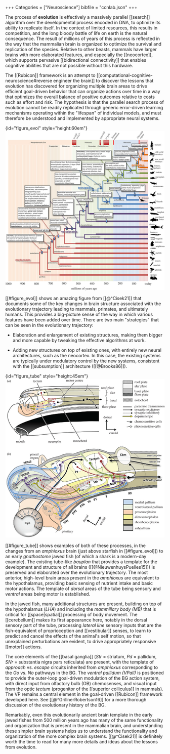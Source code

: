 +++
Categories = ["Neuroscience"]
bibfile = "ccnlab.json"
+++

The process of **evolution** is effectively a massively parallel [[search]] algorithm over the developmental process encoded in DNA, to optimize its ability to replicate itself. In the context of limited resources, this results in competition, and the long bloody battle of life on earth is the natural consequence. The result of millions of years of this process is reflected in the way that the mammalian brain is organized to optimize the survival and replication of the species. Relative to other beasts, mammals have larger brains with more elaborated features, and especially the [[neocortex]], which supports pervasive [[bidirectional connectivity]] that enables cognitive abilities that are not possible without this hardware.

The [[Rubicon]] framework is an attempt to [[computational-cognitive-neuroscience#reverse engineer the brain]] to discover the lessons that evolution has discovered for organizing multiple brain areas to drive efficient goal-driven behavior that can organize actions over time in a way that optimizes the overall balance of positive outcomes relative to costs such as effort and risk. The hypothesis is that the parallel search process of evolution cannot be readily replicated through generic error-driven learning mechanisms operating within the "lifespan" of individual models, and must therefore be understood and implemented by appropriate neural systems. 

{id="figure_evol" style="height:60em"}
![Key changes in brain features over the course of evolutionary history, from Cisek (2021).](media/fig_evolution_cisek_21.png)

[[#figure_evol]] shows an amazing figure from [[@^Cisek21]] that documents some of the key changes in brain structure associated with the evolutionary trajectory leading to mammals, primates, and ultimately humans. This provides a big-picture sense of the way in which various features have been added over time. There are two main "strategies" that can be seen in the evolutionary trajectory:

* Elaboration and enlargement of existing structures, making them bigger and more capable by tweaking the effective algorithms at work.

* Adding new structures on top of existing ones, with entirely new neural architectures, such as the neocortex. In this case, the existing systems are typically under modulatory control by the new systems, consistent with the [[subsumption]] architecture ([[@Brooks86]]).

{id="figure_tube" style="height:45em"}
![The tube-based template for the brain (Bauplan), in an amphioxus brain (a) versus a gnathostome (jawed fish), illustrating the processes of elaboration and addition. From Cisek (2021).](media/fig_evolution_brain_template_cisek_21.png)

[[#figure_tube]] shows examples of both of these processes, in the changes from an _amphioxus_ brain (just above starfish in [[#figure_evol]]) to an early _gnathostome_ jawed fish (of which a shark is a modern-day example).  The existing tube-like _bauplan_ that provides a template for the development and structure of all brains ([[@NieuwenhuysPuelles15]]) is preserved and elaborated over the evolutionary trajectory. The most anterior, high-level brain areas present in the _amphioxus_ are equivalent to the hypothalamus, providing basic sensing of nutrient intake and basic motor actions. The template of _dorsal_ areas of the tube being sensory and _ventral_ areas being motor is established.

In the jawed fish, many additional structures are present, building on top of the hypothalamus (_LHA_) and including the _mammillary body (MB)_ that is critical for [[space|spatial]] processing of body movement. The [[cerebellum]] makes its first appearance here, notably in the dorsal sensory part of the tube, processing _lateral line_ sensory inputs that are the fish-equivalent of proprioception and [[vestibular]] senses, to learn to predict and cancel the effects of the animal's self motion, so that unexplained perturbations are evident, to drive appropriately responsive [[motor]] actions.

The core elements of the [[basal ganglia]] (_Str_ = striatum, _Pd_ = pallidum, _SNr_ = substantia nigra pars reticulata) are present, with the template of _approach_ vs. _escape_ circuits inherited from _amphioxus_ corresponding to the _Go_ vs. _No_ pathways in the BG. The _ventral pallidum (VPall)_ is positioned to provide the outer-loop goal-driven modulation of the BG action system, with direct input from olfactory bulb (OB) chemosenses, and visual input from the optic _tectum_ (progenitor of the [[superior colliculus]] in mammals). The VP remains a central element in the goal-driven [[Rubicon]] framework developed here. See [[@^GrillnerRobertson16]] for a more thorough discussion of the evolutionary history of the BG.

Remarkably, even this evolutionarily ancient brain template in the early jawed fishes from 500 million years ago has many of the same functionality and organization that is present in the mammalian brain, and understanding these simpler brain systems helps us to understand the functionality and organization of the more complex brain systems. [[@^Cisek21]] is definitely worth the time to read for many more details and ideas about the lessons from evolution.

